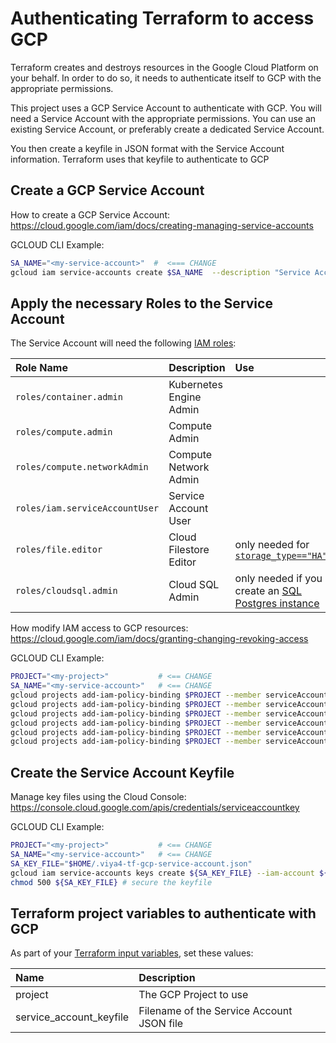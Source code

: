 # Authenticating Terraform to access GCP

Terraform creates and destroys resources in the Google Cloud Platform on your behalf. 
In order to do so, it needs to authenticate itself to GCP with the appropriate permissions.

This project uses a GCP Service Account to authenticate with GCP. You will need a Service Account with the appropriate permissions. You can use an existing Service Account, or preferably create a dedicated Service Account.

You then create a keyfile in JSON format with the Service Account information. Terraform uses that keyfile to authenticate to GCP 

## Create a GCP Service Account

How to create a GCP Service Account: https://cloud.google.com/iam/docs/creating-managing-service-accounts

GCLOUD CLI Example:

```bash
SA_NAME="<my-service-account>"  #  <=== CHANGE
gcloud iam service-accounts create $SA_NAME  --description "Service Account used Terraform Viya4 Infrastructure" --display-name "$SA_NAME"
```

## Apply the necessary Roles to the Service Account

The Service Account will need the following [IAM roles](https://cloud.google.com/compute/docs/access/iam#predefinedroles):

| Role Name | Description | Use | 
| :--- | :--- | :---  |
| `roles/container.admin`| Kubernetes Engine Admin |
| `roles/compute.admin`|Compute Admin|
| `roles/compute.networkAdmin` | Compute Network Admin |
| `roles/iam.serviceAccountUser`| Service Account User |
| `roles/file.editor`| Cloud Filestore Editor | only needed for [`storage_type=="HA"`](../CONFIG-VARS.md#storage) |
| `roles/cloudsql.admin`| Cloud SQL Admin | only needed if you create an [SQL Postgres instance](../CONFIG-VARS.md#postgres) |

How modify IAM access to GCP resources:  https://cloud.google.com/iam/docs/granting-changing-revoking-access

GCLOUD CLI Example:
```bash
PROJECT="<my-project>"           # <== CHANGE
SA_NAME="<my-service-account>"   # <== CHANGE
gcloud projects add-iam-policy-binding $PROJECT --member serviceAccount:${SA_NAME}@${PROJECT}.iam.gserviceaccount.com  --role roles/compute.networkAdmin
gcloud projects add-iam-policy-binding $PROJECT --member serviceAccount:${SA_NAME}@${PROJECT}.iam.gserviceaccount.com  --role roles/compute.admin  
gcloud projects add-iam-policy-binding $PROJECT --member serviceAccount:${SA_NAME}@${PROJECT}.iam.gserviceaccount.com  --role roles/container.admin  	
gcloud projects add-iam-policy-binding $PROJECT --member serviceAccount:${SA_NAME}@${PROJECT}.iam.gserviceaccount.com  --role roles/iam.serviceAccountUser
gcloud projects add-iam-policy-binding $PROJECT --member serviceAccount:${SA_NAME}@${PROJECT}.iam.gserviceaccount.com  --role roles/file.editor
gcloud projects add-iam-policy-binding $PROJECT --member serviceAccount:${SA_NAME}@${PROJECT}.iam.gserviceaccount.com  --role roles/cloudsql.admin
```

## Create the Service Account Keyfile

Manage key files using the Cloud Console: https://console.cloud.google.com/apis/credentials/serviceaccountkey

GCLOUD CLI Example:
```bash
PROJECT="<my-project>"           # <== CHANGE
SA_NAME="<my-service-account>"   # <== CHANGE
SA_KEY_FILE="$HOME/.viya4-tf-gcp-service-account.json"
gcloud iam service-accounts keys create ${SA_KEY_FILE} --iam-account ${SA_NAME}@${PROJECT}.iam.gserviceaccount.com
chmod 500 ${SA_KEY_FILE} # secure the keyfile
```

## Terraform project variables to authenticate with GCP

As part of your [Terraform input variables](../../README.md#customize-input-values), set these values:

| Name | Description | 
| :--- | :--- |   
| project | The GCP Project to use | 
| service_account_keyfile | Filename of the Service Account JSON file | 
